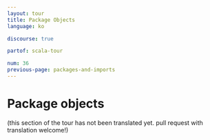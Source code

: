 ```yaml
---
layout: tour
title: Package Objects
language: ko

discourse: true

partof: scala-tour

num: 36
previous-page: packages-and-imports
---
```


# Package objects

(this section of the tour has not been translated yet. pull request
with translation welcome!)
